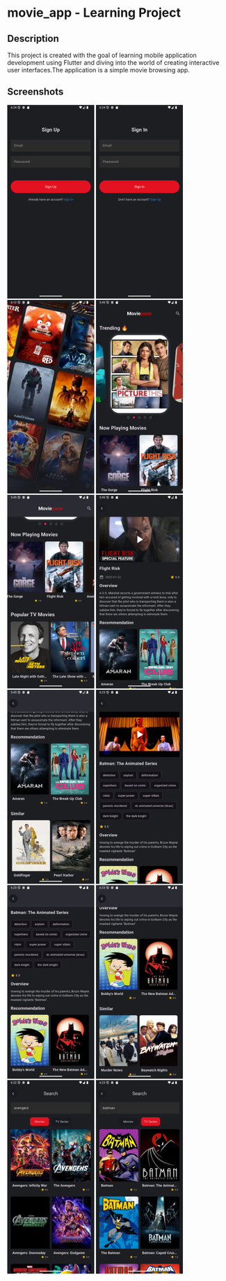 # movie_app - Learning Project


## Description

This project is created with the goal of learning mobile application development using Flutter and diving into the world of creating interactive user interfaces.The application is a simple movie browsing app.

## Screenshots

<img src="Screenshots/sign_up_page.png" width="200"/>
<img src="Screenshots/sign_in_page.png" width="200"/>
<img src="Screenshots/splash_page.png" width="200"/>
<img src="Screenshots/home_page.png" width="200"/>
<img src="Screenshots/home_page1.png" width="200"/>
<img src="Screenshots/movie_page.png" width="200"/>
<img src="Screenshots/movie_page1.png" width="200"/>
<img src="Screenshots/tv_page.png" width="200"/>
<img src="Screenshots/tv_page1.png" width="200"/>
<img src="Screenshots/tv_page2.png" width="200"/>
<img src="Screenshots/search_page.png" width="200"/>
<img src="Screenshots/search_page1.png" width="200"/>